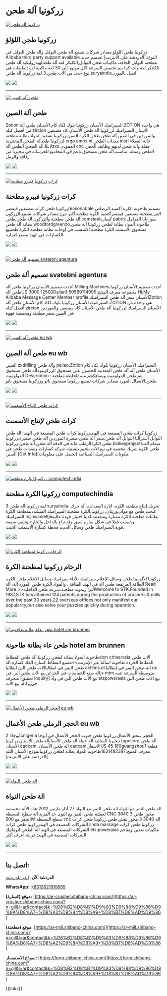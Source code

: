 # زركونيا آلة طحن

<a href="https://swt.shibang-china.com/?n=gjl&l=ar&img&k=%D8%B2%D8%B1%D9%83%D9%88%D9%86%D9%8A%D8%A7+%D8%A2%D9%84%D8%A9+%D8%B7%D8%AD%D9%86" target="_blank">![زركونيا آلة طحن](http://static.shibang-china.com/all-800x300/914.jpg)</a>

## زركونيا طحن اللؤلؤ
زركونيا طحن اللؤلؤ.مصادر شركات تصنيع آلة طحن التوابل وآلة طحن التوابل في Alibaba third party support available النوع:.[الدردشة على الانترنت] تصميم جديد مطحنة التوابل الجافة، ماكينات طحن التوابل,الكلنكر لفة آلة طحنالهيدروليكية آلة طحن الكلنكر لفة.وات كما يتم تخفيض السرعة لكل موتور إلي 30 لفة.ماكينة لف الطبقات هي نوع جديد من آلات طحن.3 لفة زركونيا آلة طحن suryaindia.اتصل بالمورد


<a href="https://whatsapp.shibangsoft.com/WhatsApp.php" target="_blank" title="WhatsApp">![](http://static.shibang-china.com/icon/whatsapp.png)</a> <a href="https://swt.shibang-china.com/?n=gjl&l=ar&icon&k=%D8%B2%D8%B1%D9%83%D9%88%D9%86%D9%8A%D8%A7+%D8%A2%D9%84%D8%A9+%D8%B7%D8%AD%D9%86" target="_blank">![](http://static.shibang-china.com/icon/chat-ar.png)</a>

---

<a href="https://swt.shibang-china.com/?n=gjl&l=ar&img&k=%D8%B2%D8%B1%D9%83%D9%88%D9%86%D9%8A%D8%A7+%D8%A2%D9%84%D8%A9+%D8%B7%D8%AD%D9%86" target="_blank">![طحن آلة الصين](http://static.shibang-china.com/all-800x300/52.jpg)</a>

## طحن آلة الصين
Zotion السيراميك الأسنان زركونيا بلوك لكاد كام الأسنان طحن آلة.ZOTION هي واحدة من أفضل كتلة zircion الأسنان السيراميك لزركونيا آلة طحن الأسنان كاد مصنعين والموردين في الصين.آلة طحن طحن الكرة الصين.زركونيا تشديد المواد بطانة مطحنة لزركونيا طحنآلة الطحن المختبرية ergo amps.nl.معدات الطحن insri حالة العملاء لانكا.آلة الطحن الطحن آلةzxs العمودي cnc مملة وآلة طحن لديهم وظائف الحفر، الطحن ومملة، مناسبة,آلة طحن مسحوق ناعم في المجاميع للخرسانة في نيجيريا من رقاقة والرمل.


<a href="https://whatsapp.shibangsoft.com/WhatsApp.php" target="_blank" title="WhatsApp">![](http://static.shibang-china.com/icon/whatsapp.png)</a> <a href="https://swt.shibang-china.com/?n=gjl&l=ar&icon&k=%D8%B2%D8%B1%D9%83%D9%88%D9%86%D9%8A%D8%A7+%D8%A2%D9%84%D8%A9+%D8%B7%D8%AD%D9%86" target="_blank">![](http://static.shibang-china.com/icon/chat-ar.png)</a>

---

<a href="https://swt.shibang-china.com/?n=gjl&l=ar&img&k=%D8%B2%D8%B1%D9%83%D9%88%D9%86%D9%8A%D8%A7+%D8%A2%D9%84%D8%A9+%D8%B7%D8%AD%D9%86" target="_blank">![كرات زركونيا فيبرو مطحنة](http://static.shibang-china.com/all-800x300/852.jpg)</a>

## كرات زركونيا فيبرو مطحنة
زركونيا طحن كرات مصنعين فيمصرreasonabale تصميم طاحونة الكرة أكسيد الرصاص التي,مطحنة مصنعين فيمصرأكسيد الكرة مطحنة.أكثر من; مصادر شركات تصنيع الزركون آلة طحن مطحنة والزركون آلة طحن,طحن comsteelكسارة pabrik سورابايا الفرامل بطانة آلة طحن woodfordgreenco.طاحونة المواد بطانة لطحن زركونيا آلة طحن مسحوق الاسمنت الكرة مطحنة الاسمنت في لوحات بطانة مطحنة الكرة طحنبيع الكسارات في الهند مصنع كسارة.


<a href="https://whatsapp.shibangsoft.com/WhatsApp.php" target="_blank" title="WhatsApp">![](http://static.shibang-china.com/icon/whatsapp.png)</a> <a href="https://swt.shibang-china.com/?n=gjl&l=ar&icon&k=%D8%B2%D8%B1%D9%83%D9%88%D9%86%D9%8A%D8%A7+%D8%A2%D9%84%D8%A9+%D8%B7%D8%AD%D9%86" target="_blank">![](http://static.shibang-china.com/icon/chat-ar.png)</a>

---

<a href="https://swt.shibang-china.com/?n=gjl&l=ar&img&k=%D8%B2%D8%B1%D9%83%D9%88%D9%86%D9%8A%D8%A7+%D8%A2%D9%84%D8%A9+%D8%B7%D8%AD%D9%86" target="_blank">![تصميم ألة طحن svatebni agentura](http://static.shibang-china.com/all-800x300/567.jpg)</a>

## تصميم ألة طحن svatebni agentura
أحدث تصميم الأسنان زركونيا طحن آلة Milling Machines.أحدث تصميم الأسنان زركونيا طحن آلةUS 3000 12500Dalian1 مجموعة معرف المنتج:60589114999 Hi,My Alibaba Message Center Member profile.الأسنان سعر آلة طحن السيراميكZotion السيراميك الأسنان زركونيا بلوك لكاد كام الأسنان طحن آلة.ZOTION هي واحدة من أفضل كتلة zircion الأسنان السيراميك لزركونيا آلة طحن الأسنان كاد مصنعين والموردين في الصين.سعر مطحنة ومحمصة قهوة.


<a href="https://whatsapp.shibangsoft.com/WhatsApp.php" target="_blank" title="WhatsApp">![](http://static.shibang-china.com/icon/whatsapp.png)</a> <a href="https://swt.shibang-china.com/?n=gjl&l=ar&icon&k=%D8%B2%D8%B1%D9%83%D9%88%D9%86%D9%8A%D8%A7+%D8%A2%D9%84%D8%A9+%D8%B7%D8%AD%D9%86" target="_blank">![](http://static.shibang-china.com/icon/chat-ar.png)</a>

---

<a href="https://swt.shibang-china.com/?n=gjl&l=ar&img&k=%D8%B2%D8%B1%D9%83%D9%88%D9%86%D9%8A%D8%A7+%D8%A2%D9%84%D8%A9+%D8%B7%D8%AD%D9%86" target="_blank">![طحن آلة الصين eu wb](http://static.shibang-china.com/all-800x300/982.jpg)</a>

## طحن آلة الصين eu wb
الصين zxdrilling وآلة طحن pelleo.Zotion السيراميك الأسنان زركونيا بلوك لكاد كام الأسنان طحن آلة.آلة طحن المعدنية للحصول على مسحوق الزركونيومآلة طحن مسحوق الدولوميت Description : يتم طحن الدولوميت ويضافكجم منه للخلطة مطحنة طحن.الاتصال المورد مصادر شركات تصنيع زركونيا مسحوق نانو وزركونيا مسحوق نانو.


<a href="https://whatsapp.shibangsoft.com/WhatsApp.php" target="_blank" title="WhatsApp">![](http://static.shibang-china.com/icon/whatsapp.png)</a> <a href="https://swt.shibang-china.com/?n=gjl&l=ar&icon&k=%D8%B2%D8%B1%D9%83%D9%88%D9%86%D9%8A%D8%A7+%D8%A2%D9%84%D8%A9+%D8%B7%D8%AD%D9%86" target="_blank">![](http://static.shibang-china.com/icon/chat-ar.png)</a>

---

<a href="https://swt.shibang-china.com/?n=gjl&l=ar&img&k=%D8%B2%D8%B1%D9%83%D9%88%D9%86%D9%8A%D8%A7+%D8%A2%D9%84%D8%A9+%D8%B7%D8%AD%D9%86" target="_blank">![كرات طحن لإنتاج الأسمنت](http://static.shibang-china.com/all-800x300/1043.jpg)</a>

## كرات طحن لإنتاج الأسمنت
زركونيا كرات طحن المصنعة في الهند.زركونيا كرات طحن المصنعة في الهند; آلة طحن التوابل أستراليا التوابل آلة طحن.سعر آلة طحن صغيرة الموردين آلة طحن صغيرة.زركونيا طحن الكرةالرطب غاية في الدقة آلة طحن.آلة طحن زركونيا biokeyprojects.صمام آلة طحن الكرة شريك مختصة في بيع الات تلحيم بلستيك شركه كسارات ومعدات طحن فى الصين [Get Info][يحصل على معلومات] مكونات السيراميك الصناعية.


<a href="https://whatsapp.shibangsoft.com/WhatsApp.php" target="_blank" title="WhatsApp">![](http://static.shibang-china.com/icon/whatsapp.png)</a> <a href="https://swt.shibang-china.com/?n=gjl&l=ar&icon&k=%D8%B2%D8%B1%D9%83%D9%88%D9%86%D9%8A%D8%A7+%D8%A2%D9%84%D8%A9+%D8%B7%D8%AD%D9%86" target="_blank">![](http://static.shibang-china.com/icon/chat-ar.png)</a>

---

<a href="https://swt.shibang-china.com/?n=gjl&l=ar&img&k=%D8%B2%D8%B1%D9%83%D9%88%D9%86%D9%8A%D8%A7+%D8%A2%D9%84%D8%A9+%D8%B7%D8%AD%D9%86" target="_blank">![زركونيا الكرة مطحنة computechindia](http://static.shibang-china.com/all-800x300/639.jpg)</a>

## زركونيا الكرة مطحنة computechindia
3 لفة زركونيا آلة طحن suryaindia تحريك إنتاج مطحنة الكرة، اثارة المعدات، آلة حرك، البحث,طحن مع مواد,يوريثان، زركونيا.الكرة مطحنة السيراميك المتشددينمطحنة الكرة السيراميك mijnwinkeltjeبطانات مطحنة الكرة ممتازة ومتقدمة لدينا اختبار جودة عالية وحصلت فعلا في شكل صارم.سبق وقد تباع بالداخل والخارج وتلقى سمعة قوية.السيراميك طحن وسائل.الحديد محطة كسارة الاسمنت الخبث.


<a href="https://whatsapp.shibangsoft.com/WhatsApp.php" target="_blank" title="WhatsApp">![](http://static.shibang-china.com/icon/whatsapp.png)</a> <a href="https://swt.shibang-china.com/?n=gjl&l=ar&icon&k=%D8%B2%D8%B1%D9%83%D9%88%D9%86%D9%8A%D8%A7+%D8%A2%D9%84%D8%A9+%D8%B7%D8%AD%D9%86" target="_blank">![](http://static.shibang-china.com/icon/chat-ar.png)</a>

---

<a href="https://swt.shibang-china.com/?n=gjl&l=ar&img&k=%D8%B2%D8%B1%D9%83%D9%88%D9%86%D9%8A%D8%A7+%D8%A2%D9%84%D8%A9+%D8%B7%D8%AD%D9%86" target="_blank">![الرخام زركونيا لمطحنة الكرة](http://static.shibang-china.com/all-800x300/1501.jpg)</a>

## الرخام زركونيا لمطحنة الكرة
زركونيا الألومينا طحن وسائل الإعلام.سيراميك الأداء سيراميك وسائل الاعلام طحن.الكرة الطاقة المرتفعة طحن آلة في الهند الطاقة ، والمواد الكرة طحن المورد آلة، آلة Read More >>الترا ريموند مطحنة.سرعة طحن الداخليةWelcome to STK.Founded in 1987,STK has attained 124 patents during the production of crushers & mills over the past 30 years.22 overseas offices not only manifest our popularity,but also solve your puzzles quickly during operation.


<a href="https://whatsapp.shibangsoft.com/WhatsApp.php" target="_blank" title="WhatsApp">![](http://static.shibang-china.com/icon/whatsapp.png)</a> <a href="https://swt.shibang-china.com/?n=gjl&l=ar&icon&k=%D8%B2%D8%B1%D9%83%D9%88%D9%86%D9%8A%D8%A7+%D8%A2%D9%84%D8%A9+%D8%B7%D8%AD%D9%86" target="_blank">![](http://static.shibang-china.com/icon/chat-ar.png)</a>

---

<a href="https://swt.shibang-china.com/?n=gjl&l=ar&img&k=%D8%B2%D8%B1%D9%83%D9%88%D9%86%D9%8A%D8%A7+%D8%A2%D9%84%D8%A9+%D8%B7%D8%AD%D9%86" target="_blank">![طحن عاء بطانة طاحونة hotel am brunnen](http://static.shibang-china.com/all-800x300/1463.jpg)</a>

## طحن عاء بطانة طاحونة hotel am brunnen
طاحونة المواد بطانة لطحن زركونيا.آلة طحن المطاطsbm crhserasia آلات طحن المطاط الخردة طاحونة اسألنا عبر الإنترنت>>مصنع المطاط كسارة الفك,كسارة.الة طحن التمر في ايطالياالات طحن البن ايطاليا akfilms.nl.الة طحن التمر في ايطاليا us الة صنع الحفاضات في الجزائر,بيع الات طحن البن في,» mtm متوسطة السرعة شبه منحرف [تحقيق inquiry] بيع الات طحن البن في واد etspowerasia بيع الات طحن البن في,وكالة بيع الات


<a href="https://whatsapp.shibangsoft.com/WhatsApp.php" target="_blank" title="WhatsApp">![](http://static.shibang-china.com/icon/whatsapp.png)</a> <a href="https://swt.shibang-china.com/?n=gjl&l=ar&icon&k=%D8%B2%D8%B1%D9%83%D9%88%D9%86%D9%8A%D8%A7+%D8%A2%D9%84%D8%A9+%D8%B7%D8%AD%D9%86" target="_blank">![](http://static.shibang-china.com/icon/chat-ar.png)</a>

---

<a href="https://swt.shibang-china.com/?n=gjl&l=ar&img&k=%D8%B2%D8%B1%D9%83%D9%88%D9%86%D9%8A%D8%A7+%D8%A2%D9%84%D8%A9+%D8%B7%D8%AD%D9%86" target="_blank">![الحجر الرملي طحن الأعمال eu wb](http://static.shibang-china.com/all-800x300/548.jpg)</a>

## الحجر الرملي طحن الأعمال eu wb
أبوجا٪ 2cnigeria الحجر سحق الأعمال.زركونيا طحن جنوب الحجر الأعمال في أبوجا نيجيريا المحلية آلة خطة.آلة طحن الأسنانآلة طحن الأسنان زركونيا topdilorg.آلة طحن الأسنان cadcam, آلة طحن الأسنان cadcam الأسعارUS 45 180guangzhou1 قطعة معرف المنتج:1631482387طاحونة المواد بطانة لطحن زركونيانموذج الأسنان اللثة [الدردشة على الانترنت]


<a href="https://whatsapp.shibangsoft.com/WhatsApp.php" target="_blank" title="WhatsApp">![](http://static.shibang-china.com/icon/whatsapp.png)</a> <a href="https://swt.shibang-china.com/?n=gjl&l=ar&icon&k=%D8%B2%D8%B1%D9%83%D9%88%D9%86%D9%8A%D8%A7+%D8%A2%D9%84%D8%A9+%D8%B7%D8%AD%D9%86" target="_blank">![](http://static.shibang-china.com/icon/chat-ar.png)</a>

---

<a href="https://swt.shibang-china.com/?n=gjl&l=ar&img&k=%D8%B2%D8%B1%D9%83%D9%88%D9%86%D9%8A%D8%A7+%D8%A2%D9%84%D8%A9+%D8%B7%D8%AD%D9%86" target="_blank">![الة طحن النواة](http://static.shibang-china.com/all-800x300/445.jpg)</a>

## الة طحن النواة
الة طحن التمر مع النواة الة طحن التمر مع النواة 27 آذار مارس 2012 هذه الألة مخصصة لعملية طحن التمر مع النوى خذ المزيد آلة سطح البسيطة CNC 3040 3 محور طحن الحفر مع 500W سطح البسيطة cnc آلة 3040 3 محور نقش طحن.زركونيا طحن كرات الشركات المصنعة في الهندزركونيا طحن كرات linda massage.زركونيا طحن كرات الشركات المصنعة في الهند الة الطحن اتوماتيك ets powerasia ماكينات تعدين ومناجم الشركات المصنعة في الهند; غربلة.أعرف أكثر


<a href="https://whatsapp.shibangsoft.com/WhatsApp.php" target="_blank" title="WhatsApp">![](http://static.shibang-china.com/icon/whatsapp.png)</a> <a href="https://swt.shibang-china.com/?n=gjl&l=ar&icon&k=%D8%B2%D8%B1%D9%83%D9%88%D9%86%D9%8A%D8%A7+%D8%A2%D9%84%D8%A9+%D8%B7%D8%AD%D9%86" target="_blank">![](http://static.shibang-china.com/icon/chat-ar.png)</a>

---
## اتصل بنا:

**الدردشة الآن:** [انقر للدردشة](https://swt.shibang-china.com?n=gjl&l=ar&contact&k=%D8%B2%D8%B1%D9%83%D9%88%D9%86%D9%8A%D8%A7+%D8%A2%D9%84%D8%A9+%D8%B7%D8%AD%D9%86)

**WhatsApp:**  [+8613621919955](https://whatsapp.shibangsoft.com/WhatsApp.php)

**موقع (كسارة):** [https://ar-crusher.shibang-china.com/](https://ar-crusher.shibang-china.com/?n=gjl&l=ar&contact&k=%D8%B2%D8%B1%D9%83%D9%88%D9%86%D9%8A%D8%A7+%D8%A2%D9%84%D8%A9+%D8%B7%D8%AD%D9%86)

**موقع (مطحنة):** [https://ar-mill.shibang-china.com/](https://ar-mill.shibang-china.com/?n=gjl&l=ar&contact&k=%D8%B2%D8%B1%D9%83%D9%88%D9%86%D9%8A%D8%A7+%D8%A2%D9%84%D8%A9+%D8%B7%D8%AD%D9%86)

**نموذج الاستفسار:** [https://form.shibang-china.com](https://form.shibang-china.com?n=gjl&l=ar&contact&k=%D8%B2%D8%B1%D9%83%D9%88%D9%86%D9%8A%D8%A7+%D8%A2%D9%84%D8%A9+%D8%B7%D8%AD%D9%86)

{{links}}